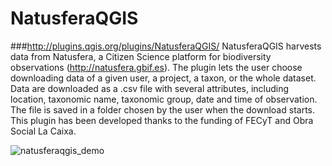 # NatusferaQGIS
###http://plugins.qgis.org/plugins/NatusferaQGIS/
NatusferaQGIS harvests data from Natusfera, a Citizen Science platform for biodiversity observations (http://natusfera.gbif.es). The plugin lets the user choose downloading data of a given user, a project, a taxon, or the whole dataset. Data are downloaded as a .csv file with several attributes, including location, taxonomic name, taxonomic group, date and time of observation. The file is saved in a folder chosen by the user when the download starts. This plugin has been developed thanks to the funding of FECyT and Obra Social La Caixa.

![natusferaqgis_demo](https://cloud.githubusercontent.com/assets/22680968/22024254/9ce77cca-dcc9-11e6-8e53-7971c7523406.png)
